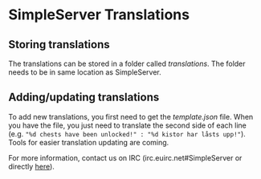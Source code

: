SimpleServer Translations
=========================

Storing translations
--------------------
The translations can be stored in a folder called *translations*. The folder needs to be in same location as SimpleServer.

Adding/updating translations
----------------------------
To add new translations, you first need to get the *template.json* file. When you have the file, you just need to translate the second side of each line (e.g. `"%d chests have been unlocked!" : "%d kistor har låsts upp!"`).
Tools for easier translation updating are coming.

For more information, contact us on IRC (irc.euirc.net#SimpleServer or directly [here](http://www.mibbit.com/?server=irc.euirc.net&channel=%23SimpleServer)).